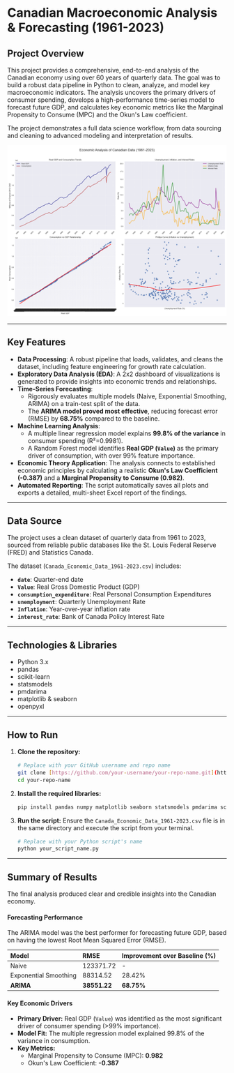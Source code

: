 # Canadian Macroeconomic Analysis & Forecasting (1961-2023)

## Project Overview

This project provides a comprehensive, end-to-end analysis of the Canadian economy using over 60 years of quarterly data. The goal was to build a robust data pipeline in Python to clean, analyze, and model key macroeconomic indicators. The analysis uncovers the primary drivers of consumer spending, develops a high-performance time-series model to forecast future GDP, and calculates key economic metrics like the Marginal Propensity to Consume (MPC) and the Okun's Law coefficient.

The project demonstrates a full data science workflow, from data sourcing and cleaning to advanced modeling and interpretation of results.

![Economic Analysis Plots](economic_analysis_plots.png)

---

## Key Features

- **Data Processing**: A robust pipeline that loads, validates, and cleans the dataset, including feature engineering for growth rate calculation.
- **Exploratory Data Analysis (EDA)**: A 2x2 dashboard of visualizations is generated to provide insights into economic trends and relationships.
- **Time-Series Forecasting**:
  - Rigorously evaluates multiple models (Naive, Exponential Smoothing, ARIMA) on a train-test split of the data.
  - The **ARIMA model proved most effective**, reducing forecast error (RMSE) by **68.75%** compared to the baseline.
- **Machine Learning Analysis**:
  - A multiple linear regression model explains **99.8% of the variance** in consumer spending (R²=0.9981).
  - A Random Forest model identifies **Real GDP (`Value`)** as the primary driver of consumption, with over 99% feature importance.
- **Economic Theory Application**: The analysis connects to established economic principles by calculating a realistic **Okun's Law Coefficient (-0.387)** and a **Marginal Propensity to Consume (0.982)**.
- **Automated Reporting**: The script automatically saves all plots and exports a detailed, multi-sheet Excel report of the findings.

---

## Data Source

The project uses a clean dataset of quarterly data from 1961 to 2023, sourced from reliable public databases like the St. Louis Federal Reserve (FRED) and Statistics Canada.

The dataset (`Canada_Economic_Data_1961-2023.csv`) includes:
- **`date`**: Quarter-end date
- **`Value`**: Real Gross Domestic Product (GDP)
- **`consumption_expenditure`**: Real Personal Consumption Expenditures
- **`unemployment`**: Quarterly Unemployment Rate
- **`Inflation`**: Year-over-year inflation rate
- **`interest_rate`**: Bank of Canada Policy Interest Rate

---

## Technologies & Libraries

- Python 3.x
- pandas
- scikit-learn
- statsmodels
- pmdarima
- matplotlib & seaborn
- openpyxl

---

## How to Run

1.  **Clone the repository:**
    ```bash
    # Replace with your GitHub username and repo name
    git clone [https://github.com/your-username/your-repo-name.git](https://github.com/your-username/your-repo-name.git)
    cd your-repo-name
    ```

2.  **Install the required libraries:**
    ```bash
    pip install pandas numpy matplotlib seaborn statsmodels pmdarima scikit-learn openpyxl
    ```

3.  **Run the script:**
    Ensure the `Canada_Economic_Data_1961-2023.csv` file is in the same directory and execute the script from your terminal.
    ```bash
    # Replace with your Python script's name
    python your_script_name.py
    ```

---

## Summary of Results

The final analysis produced clear and credible insights into the Canadian economy.

#### Forecasting Performance
The ARIMA model was the best performer for forecasting future GDP, based on having the lowest Root Mean Squared Error (RMSE).

| Model                 | RMSE      | Improvement over Baseline (%) |
| :-------------------- | :-------- | :---------------------------- |
| Naive                 | 123371.72 | -                             |
| Exponential Smoothing | 88314.52  | 28.42%                        |
| **ARIMA** | **38551.22** | **68.75%** |

#### Key Economic Drivers
- **Primary Driver:** Real GDP (`Value`) was identified as the most significant driver of consumer spending (>99% importance).
- **Model Fit:** The multiple regression model explained 99.8% of the variance in consumption.
- **Key Metrics:**
  - Marginal Propensity to Consume (MPC): **0.982**
  - Okun's Law Coefficient: **-0.387**
